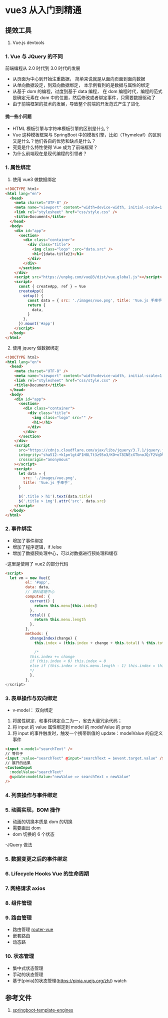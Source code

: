 # vue3 从入门到精通

## 提效工具

1. Vue.js devtools

### 1. Vue 与 JQuery 的不同

前端编程从 2.0 时代到 3.0 时代的发展

- 从页面为中心到开始注重数据， 简单来说就是从面向页面到面向数据
- 从单向数据设定，到双向数据绑定， 本示例看到的是数据与属性的绑定
- 从基于 dom 的编程，过度到基于 data 编程， 在 dom 编程时代，编程的范式是确定元素在 dom 中的位置，然后修改或者绑定事件，只需要数据驱动了
- 由于前端框架的技术的发展，导致整个前端的开发范式产生了进化

#### 抛一些小问题

- HTML 模板引擎与字符串模板引擎的区别是什么？
- Vue 这种模板框架与 SpringBoot 中的模板引擎，比如（Thymeleaf）的区别又是什么？他们各自的优势和缺点是什么？
- 究竟是什么特性使得 Vue 成为了前端框架？
- 为什么前端现在是现代编程的引领者？

### 1. 属性绑定

1. 使用 vue3 做数据绑定

```html
<!DOCTYPE html>
<html lang="en">
  <head>
    <meta charset="UTF-8" />
    <meta name="viewport" content="width=device-width, initial-scale=1.0" />
    <link rel="stylesheet" href="css/style.css" />
    <title>Document</title>
  </head>
  <body>
    <div id="app">
      <section>
        <div class="container">
          <div class="title">
            <img class="logo" :src="data.src" />
            <h1>{{data.title}}</h1>
          </div>
        </div>
      </section>
    </div>
    <script src="https://unpkg.com/vue@3/dist/vue.global.js"></script>
    <script>
      const { createApp, ref } = Vue
      createApp({
        setup() {
          const data = { src: './images/vue.png', title: 'Vue.js 手牵手' }
          return {
            data,
          }
        },
      }).mount('#app')
    </script>
  </body>
</html>
```

2. 使用 jquery 做数据绑定

```html
<!DOCTYPE html>
<html lang="en">
  <head>
    <meta charset="UTF-8" />
    <meta name="viewport" content="width=device-width, initial-scale=1.0" />
    <link rel="stylesheet" href="css/style.css" />
    <title>Document</title>
  </head>
  <body>
    <div id="app">
      <section>
        <div class="container">
          <div class="title">
            <img class="logo" src="" />
            <h1></h1>
          </div>
        </div>
      </section>
    </div>
    <script
      src="https://cdnjs.cloudflare.com/ajax/libs/jquery/3.7.1/jquery.js"
      integrity="sha512-+k1pnlgt4F1H8L7t3z95o3/KO+o78INEcXTbnoJQ/F2VqDVhWoaiVml/OEHv9HsVgxUaVW+IbiZPUJQfF/YxZw=="
      crossorigin="anonymous"
    ></script>
    <script>
      let data = {
        src: './images/vue.png',
        title: 'Vue.js 手牵手',
      }

      $('.title > h1').text(data.title)
      $('.title > img').attr('src', data.src)
    </script>
  </body>
</html>
```

### 2. 事件绑定

- 增加了事件绑定
- 增加了程序逻辑，if /else
- 增加了数据预处理中心，可以对数据进行预处理和缓存

-这里是使用了 vue2 的部分代码

```html
<script>
  let vm = new Vue({
         el: '#app',
         data: data,
         // 資料處理中心
         computed: {
           current() {
             return this.menu[this.index]
           },
           total() {
             return this.menu.length
           },
         },
         methods: {
           changeIndex(change) {
             this.index = (this.index + change + this.total) % this.total

             /*
           this.index += change
           if (this.index < 0) this.index = 0
           else if (this.index > this.menu.length - 1) this.index = this.menu.length - 1
           */
           },
         },
</script>
```

### 3. 表单操作与双向绑定

- v-model： 双向绑定

1. 将属性绑定、和事件绑定合二为一，省去大量冗余代码；
2. 将 input 的 value 属性绑定到 model 的 modelValue 的 prop
3. 将 input 的事件触发时，触发一个携带新值的 update：modelValue 的自定义事件

```html
<input v-model="searchText" />
// 等价于
<input :value="searchText" @input="searchText = $event.target.value" />
// 展开的结果
<CustomInput
  :modelValue="searchText"
  @update:modelValue="newValue => searchText = newValue"
/>
```

### 4. 列表操作与事件绑定

### 5. 动画实现，BOM 操作

- 动画的切换本质是 dom 的切换
- 需要画出 dom
- dom 切换的 6 个状态
  <!-- ![dom实现动画效果](anime.png) -->
  <!-- - <transition> 实现动画的组件 -->

-JQuery 做法

<!-- ![Jquery实现动画效果](image.png) -->

### 5. 数据变更之后的事件绑定

### 6. Lifecycle Hooks Vue 的生命周期

### 7. 网络请求 axios

### 8. 组件管理

### 9. 路由管理

- 路由管理
  [router-vue](https://router.vuejs.org/zh/guide/)
- 嵌套路由
- 动态路

### 10. 状态管理

- 集中式状态管理
- 手动的状态管理
- 基于[pinia]的状态管理(https://pinia.vuejs.org/zh/)
  watch

## 参考文件

1. [springboot-template-engines](https://www.baeldung.com/spring-template-engines)
